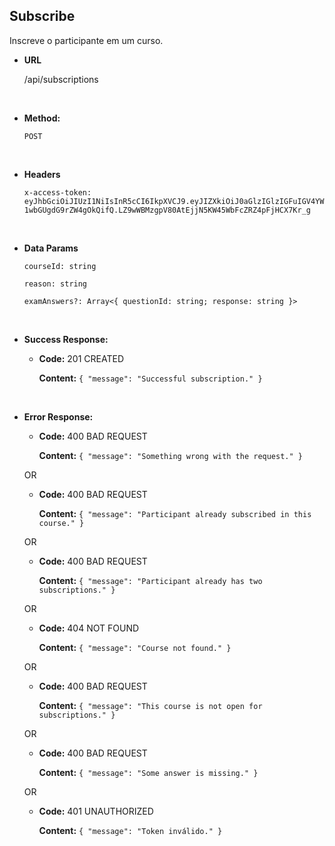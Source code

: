 ## **Subscribe**

Inscreve o participante em um curso.

- **URL**

  /api/subscriptions

</br>

- **Method:**

  `POST`

</br>

- **Headers**

  `x-access-token: eyJhbGciOiJIUzI1NiIsInR5cCI6IkpXVCJ9.eyJIZXkiOiJ0aGlzIGlzIGFuIGV4YW1wbGUgdG9rZW4gOkQifQ.LZ9wWBMzgpV80AtEjjN5KW45WbFcZRZ4pFjHCX7Kr_g`

</br>

- **Data Params**

  `courseId: string`

  `reason: string`

  `examAnswers?: Array<{ questionId: string; response: string }>`

</br>

- **Success Response:**

  - **Code:** 201 CREATED

    **Content:** `{ "message": "Successful subscription." }`

</br>

- **Error Response:**

  - **Code:** 400 BAD REQUEST

    **Content:** `{ "message": "Something wrong with the request." }`

  OR

  - **Code:** 400 BAD REQUEST

    **Content:** `{ "message": "Participant already subscribed in this course." }`

  OR

  - **Code:** 400 BAD REQUEST

    **Content:** `{ "message": "Participant already has two subscriptions." }`

  OR

  - **Code:** 404 NOT FOUND

    **Content:** `{ "message": "Course not found." }`

  OR

  - **Code:** 400 BAD REQUEST

    **Content:** `{ "message": "This course is not open for subscriptions." }`

  OR

  - **Code:** 400 BAD REQUEST

    **Content:** `{ "message": "Some answer is missing." }`

  OR

  - **Code:** 401 UNAUTHORIZED

    **Content:** `{ "message": "Token inválido." }`
